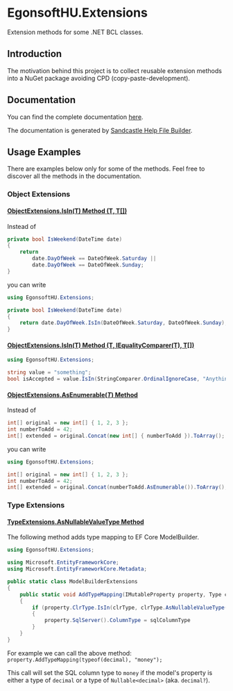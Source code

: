 # EgonsoftHU.Extensions
Extension methods for some .NET BCL classes.

## Introduction
The motivation behind this project is to collect reusable extension methods into a NuGet package avoiding CPD (copy-paste-development).

## Documentation
You can find the complete documentation [here](docs/Home.md).

The documentation is generated by [Sandcastle Help File Builder](https://github.com/EWSoftware/SHFB).

## Usage Examples
There are examples below only for some of the methods. Feel free to discover all the methods in the documentation.
### Object Extensions
#### [ObjectExtensions.IsIn(T) Method (T, T[])](docs/7eee9957-acd0-4dd8-72e5-783d6bffaf5d.md)
Instead of
```C#
private bool IsWeekend(DateTime date)
{
    return
        date.DayOfWeek == DateOfWeek.Saturday ||
        date.DayOfWeek == DateOfWeek.Sunday;
}
```
you can write
```C#
using EgonsoftHU.Extensions;

private bool IsWeekend(DateTime date)
{
    return date.DayOfWeek.IsIn(DateOfWeek.Saturday, DateOfWeek.Sunday);
}
```

#### [ObjectExtensions.IsIn(T) Method (T, IEqualityComparer(T), T[])](docs/ef49eb24-6e25-21da-05bf-58d02900c319.md)
```C#
using EgonsoftHU.Extensions;

string value = "something";
bool isAccepted = value.IsIn(StringComparer.OrdinalIgnoreCase, "Anything", "Something");
```

#### [ObjectExtensions.AsEnumerable(*T*) Method](docs/cc263b0c-0f4c-c263-b3d4-b7560825c928.md)
Instead of
```C#
int[] original = new int[] { 1, 2, 3 };
int numberToAdd = 42;
int[] extended = original.Concat(new int[] { numberToAdd }).ToArray();
```
you can write
```C#
using EgonsoftHU.Extensions;

int[] original = new int[] { 1, 2, 3 };
int numberToAdd = 42;
int[] extended = original.Concat(numberToAdd.AsEnumerable()).ToArray();
```

### Type Extensions
#### [TypeExtensions.AsNullableValueType Method](docs/1c42964c-731d-915a-1c71-01eaab883a46.md)
The following method adds type mapping to EF Core ModelBuilder.
```C#
using EgonsoftHU.Extensions;

using Microsoft.EntityFrameworkCore;
using Microsoft.EntityFrameworkCore.Metadata;

public static class ModelBuilderExtensions
{
    public static void AddTypeMapping(IMutableProperty property, Type clrType, string sqlColumnType)
    {
        if (property.ClrType.IsIn(clrType, clrType.AsNullableValueType()))
        {
            property.SqlServer().ColumnType = sqlColumnType
        }
    }
}
```

For example we can call the above method:<br />
`property.AddTypeMapping(typeof(decimal), "money");`

This call will set the SQL column type to `money` if the model's property is either a type of `decimal` or a type of `Nullable<decimal>` (aka. `decimal?`).
